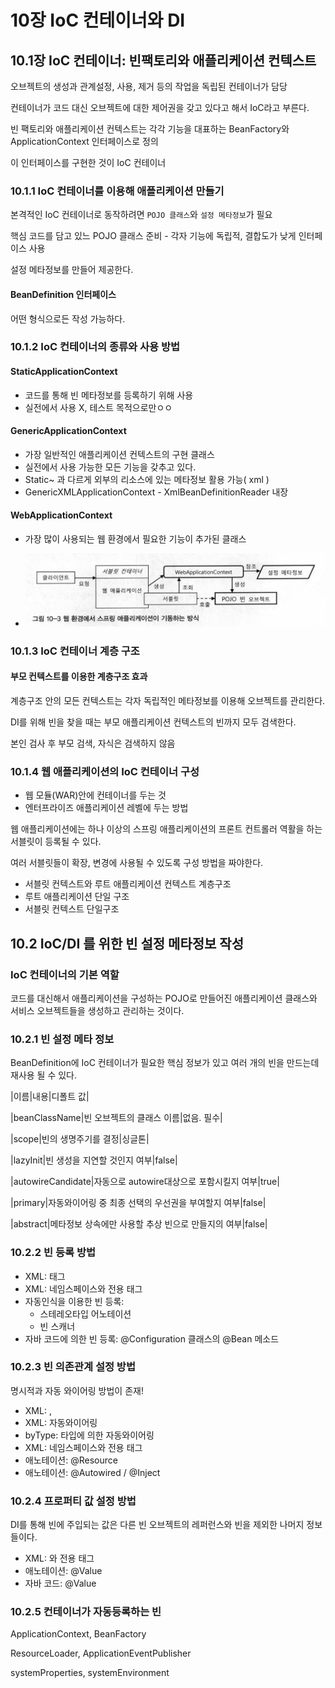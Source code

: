 # 10장 IoC 컨테이너와 DI

## 10.1장 IoC 컨테이너: 빈팩토리와 애플리케이션 컨텍스트

오브젝트의 생성과 관계설정, 사용, 제거 등의 작업을 독립된 컨테이너가 담당

컨테이너가 코드 대신 오브젝트에 대한 제어권을 갖고 있다고 해서 IoC라고 부른다.

빈 팩토리와 애플리케이션 컨텍스트는 각각 기능을 대표하는 BeanFactory와 ApplicationContext 인터페이스로 정의

이 인터페이스를 구현한 것이 IoC 컨테이너

### 10.1.1 IoC 컨테이너를 이용해 애플리케이션 만들기

본격적인 IoC 컨테이너로 동작하려면 `POJO 클래스`와 `설정 메타정보`가 필요

핵심 코드를 담고 있느 POJO 클래스 준비 - 각자 기능에 독립적, 결합도가 낮게 인터페이스 사용

설정 메타정보를 만들어 제공한다.

#### BeanDefinition 인터페이스

어떤 형식으로든 작성 가능하다.

### 10.1.2 IoC 컨테이너의 종류와 사용 방법

#### StaticApplicationContext

- 코드를 통해 빈 메타정보를 등록하기 위해 사용
- 실전에서 사용 X, 테스트 목적으로만ㅇㅇ

#### GenericApplicationContext

- 가장 일반적인 애플리케이션 컨텍스트의 구현 클래스
- 실전에서 사용 가능한 모든 기능을 갖추고 있다.
- Static~ 과 다르게 외부의 리소스에 있는 메타정보 활용 가능( xml )
- GenericXMLApplicationContext - XmlBeanDefinitionReader 내장

#### WebApplicationContext

- 가장 많이 사용되는 웹 환경에서 필요한 기능이 추가된 클래스
  
-  ![img](./imgs/10-1.png)

### 10.1.3 IoC 컨테이너 계층 구조

#### 부모 컨텍스트를 이용한 계층구조 효과

계층구조 안의 모든 컨텍스트는 각자 독립적인 메타정보를 이용해 오브젝트를 관리한다.

DI를 위해 빈을 찾을 때는 부모 애플리케이션 컨텍스트의 빈까지 모두 검색한다.

본인 검사 후 부모 검색, 자식은 검색하지 않음

### 10.1.4 웹 애플리케이션의 IoC 컨테이너 구성

- 웹 모듈(WAR)안에 컨테이너를 두는 것
- 엔터프라이즈 애플리케이션 레벨에 두는 방법

웹 애플리케이션에는 하나 이상의 스프링 애플리케이션의 프론트 컨트롤러 역활을 하는 서블릿이 등록될 수 있다. 

여러 서블릿들이 확장, 변경에 사용될 수 있도록 구성 방법을 짜야한다.

- 서블릿 컨텍스트와 루트 애플리케이션 컨텍스트 계층구조
- 루트 애플리케이션 단일 구조
- 서블릿 컨텍스트 단일구조

## 10.2 IoC/DI 를 위한 빈 설정 메타정보 작성

### IoC 컨테이너의 기본 역할

코드를 대신해서 애플리케이션을 구성하는 POJO로 만들어진 애플리케이션 클래스와 서비스 오브젝트들을 생성하고 관리하는 것이다.

### 10.2.1 빈 설정 메타 정보

BeanDefinition에 IoC 컨테이너가 필요한 핵심 정보가 있고 여러 개의 빈을 만드는데 재사용 될 수 있다.

|이름|내용|디폴트 값|

|beanClassName|빈 오브젝트의 클래스 이름|없음. 필수|

|scope|빈의 생명주기를 결정|싱글톤|

|lazyInit|빈 생성을 지연할 것인지 여부|false|

|autowireCandidate|자동으로 autowire대상으로 포함시킬지 여부|true|

|primary|자동와이어링 중 최종 선택의 우선권을 부여할지 여부|false|

|abstract|메타정보 상속에만 사용할 추상 빈으로 만들지의 여부|false|

### 10.2.2 빈 등록 방법

- XML: <bean> 태그
- XML: 네임스페이스와 전용 태그
- 자동인식을 이용한 빈 등록:
    - 스테레오타입 어노테이션
    - 빈 스캐너
- 자바 코드에 의한 빈 등록: @Configuration 클래스의 @Bean 메소드

### 10.2.3 빈 의존관계 설정 방법

명시적과 자동 와이어링 방법이 존재!

- XML: <property>, <constructor-arg>
- XML: 자동와이어링
- byType: 타입에 의한 자동와이어링
- XML: 네임스페이스와 전용 태그
- 애노테이션: @Resource
- 애노테이션: @Autowired / @Inject

### 10.2.4 프로퍼티 값 설정 방법

DI를 통해 빈에 주입되는 값은 다른 빈 오브젝트의 레퍼런스와 빈을 제외한 나머지 정보들이다.

- XML: <property>와 전용 태그
- 애노테이션: @Value
- 자바 코드: @Value

### 10.2.5 컨테이너가 자동등록하는 빈

ApplicationContext, BeanFactory

ResourceLoader, ApplicationEventPublisher

systemProperties, systemEnvironment

